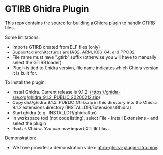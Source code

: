 # GTIRB Ghidra Plugin

This repo contains the source for building a Ghidra plugin to handle
GTIRB files.

Some limitations:
 - Imports GTIRB created from ELF files (only)
 - Supported architectures are IA32, ARM, X86-64, and PPC32
 - File name must have ".gtirb" suffix (otherwise you will have to
   manually select the GTIRB loader)
 - Plugin is tied to Ghidra version, file name indicates which Ghidra
   version it is built for.

To install the plugin:
 - Install Ghidra. Current release is 9.1.2:
   (https://ghidra-sre.org/ghidra_9.1.2_PUBLIC_20200212.zip)
 - Copy dist/ghidra_9.1.2_PUBLIC_Gtirb.zip in this directory
   into the Ghidra 9.1.2 extensions directory
   (INSTALLDIR/Extensions/Ghidra)
 - Start ghidra (e.g., INSTALLDIR/ghidraRun)
 - In workspace tool (not code listing), select File - Install
   Extensions - and select the plugin
 - Restart Ghidra.  You can now import GTIRB files.

Demonstration:
 - We have provided a demonstration video:
   [gtirb-ghidra-plugin-intro.mov](https://grammatech.github.io/gtirb-ghidra-plugin/gtirb-ghidra-plugin-intro.mov).
